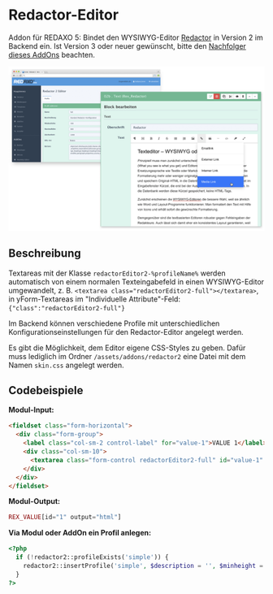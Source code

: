 Redactor-Editor
===============

Addon für REDAXO 5: Bindet den WYSIWYG-Editor [Redactor](http://imperavi.com/redactor/) in Version 2 im Backend ein. Ist Version 3 oder neuer gewünscht, bitte den [Nachfolger dieses AddOns](https://github.com/FriendsOfREDAXO/redactor) beachten.

![Screenshot](https://raw.githubusercontent.com/FriendsOfREDAXO/redactor2/assets/redactor2.png)

## Beschreibung

Textareas mit der Klasse `redactorEditor2-%profileName%` werden automatisch von einem normalen Texteingabefeld in einen WYSIWYG-Editor umgewandelt, z. B. `<textarea class="redactorEditor2-full"></textarea>`, in yForm-Textareas im "Individuelle Attribute"-Feld: `{"class":"redactorEditor2-full"}`

Im Backend können verschiedene Profile mit unterschiedlichen Konfigurationseinstellungen für den Redactor-Editor angelegt werden.

Es gibt die Möglichkeit, dem Editor eigene CSS-Styles zu geben. Dafür muss lediglich im Ordner `/assets/addons/redactor2` eine Datei mit dem Namen `skin.css` angelegt werden.

## Codebeispiele

__Modul-Input:__

```html
<fieldset class="form-horizontal">
  <div class="form-group">
    <label class="col-sm-2 control-label" for="value-1">VALUE 1</label>
    <div class="col-sm-10">
      <textarea class="form-control redactorEditor2-full" id="value-1" name="REX_INPUT_VALUE[1]">REX_VALUE[1]</textarea>
    </div>
  </div>
</fieldset>
```

__Modul-Output:__

```php
REX_VALUE[id="1" output="html"]
```

__Via Modul oder AddOn ein Profil anlegen:__

```php
<?php
  if (!redactor2::profileExists('simple')) {
    redactor2::insertProfile('simple', $description = '', $minheight = '300', $maxheight = '800', $urltype = 'relative', $characterlimit = 0, $toolbarfixed = 0, $shortcuts = 0, $linkify = 1, $redactorPlugins = '');
  }
?>
```
